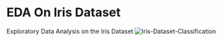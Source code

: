 # EDA On Iris Dataset
Exploratory Data Analysis on the Iris Dataset
![Iris-Dataset-Classification](https://github.com/Jotiba27/CodeClauseInternship_EDA_On_Iris_Dataset/assets/126238064/caef86a2-561e-4f3a-ba53-75a9c8ff175f)


